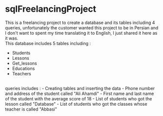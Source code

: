 # sqlFreelancingProject
This is a freelancing project to create a database and its tables including 4 queries, unfortunately the customer wanted this project to be in Persian and I don't want to spent my time translating it to English, I just shared it here as it was.
<br/>
This database includes 5 tables including :
<br/>
- Students
- Lessons
- Get_lessons
- Educations 
- Teachers
<br/>
queries includes :
- Creating tables and inserting the data
- Phone number and address of the student called "Ali Ahamdi"
- First name and last name of the student with the average score of 18
- List of students who got the lesson called "Database"
- List of students who got the classes whose teacher is called "Abbasi"
